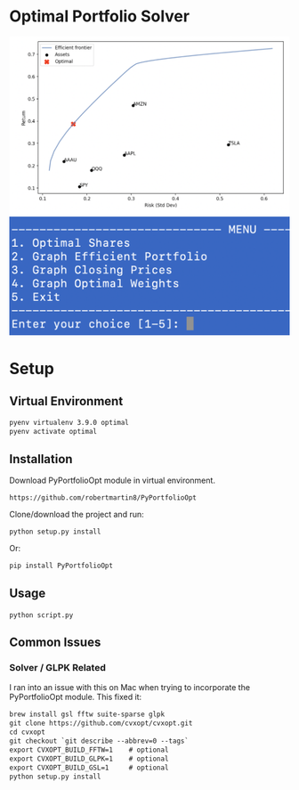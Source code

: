 # Optimal Portfolio Solver
![efficient portfolio graph](https://github.com/wae10/optimal-portfolio/blob/main/images/efficient_portfolio.png)
![terminal menu](https://github.com/wae10/optimal-portfolio/blob/main/images/terminal.png)


# Setup
## Virtual Environment
```
pyenv virtualenv 3.9.0 optimal
pyenv activate optimal
```

## Installation
Download PyPortfolioOpt module in virtual environment.
```
https://github.com/robertmartin8/PyPortfolioOpt
```
Clone/download the project and run:
```
python setup.py install
```
Or:
```
pip install PyPortfolioOpt
```

## Usage
```python script.py```

## Common Issues 
### Solver / GLPK Related
I ran into an issue with this on Mac when trying to incorporate the PyPortfolioOpt module. This fixed it:
```
brew install gsl fftw suite-sparse glpk
git clone https://github.com/cvxopt/cvxopt.git
cd cvxopt
git checkout `git describe --abbrev=0 --tags`
export CVXOPT_BUILD_FFTW=1    # optional
export CVXOPT_BUILD_GLPK=1    # optional
export CVXOPT_BUILD_GSL=1     # optional
python setup.py install
```

